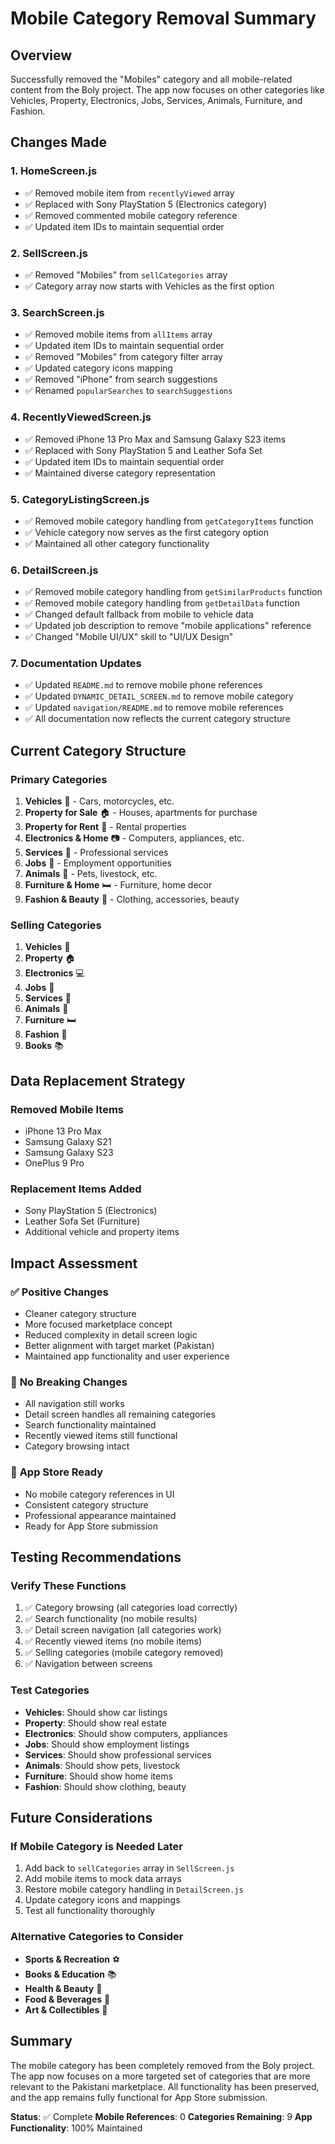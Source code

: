 # Mobile Category Removal Summary

## Overview
Successfully removed the "Mobiles" category and all mobile-related content from the Boly project. The app now focuses on other categories like Vehicles, Property, Electronics, Jobs, Services, Animals, Furniture, and Fashion.

## Changes Made

### 1. **HomeScreen.js**
- ✅ Removed mobile item from `recentlyViewed` array
- ✅ Replaced with Sony PlayStation 5 (Electronics category)
- ✅ Removed commented mobile category reference
- ✅ Updated item IDs to maintain sequential order

### 2. **SellScreen.js**
- ✅ Removed "Mobiles" from `sellCategories` array
- ✅ Category array now starts with Vehicles as the first option

### 3. **SearchScreen.js**
- ✅ Removed mobile items from `allItems` array
- ✅ Updated item IDs to maintain sequential order
- ✅ Removed "Mobiles" from category filter array
- ✅ Updated category icons mapping
- ✅ Removed "iPhone" from search suggestions
- ✅ Renamed `popularSearches` to `searchSuggestions`

### 4. **RecentlyViewedScreen.js**
- ✅ Removed iPhone 13 Pro Max and Samsung Galaxy S23 items
- ✅ Replaced with Sony PlayStation 5 and Leather Sofa Set
- ✅ Updated item IDs to maintain sequential order
- ✅ Maintained diverse category representation

### 5. **CategoryListingScreen.js**
- ✅ Removed mobile category handling from `getCategoryItems` function
- ✅ Vehicle category now serves as the first category option
- ✅ Maintained all other category functionality

### 6. **DetailScreen.js**
- ✅ Removed mobile category handling from `getSimilarProducts` function
- ✅ Removed mobile category handling from `getDetailData` function
- ✅ Changed default fallback from mobile to vehicle data
- ✅ Updated job description to remove "mobile applications" reference
- ✅ Changed "Mobile UI/UX" skill to "UI/UX Design"

### 7. **Documentation Updates**
- ✅ Updated `README.md` to remove mobile phone references
- ✅ Updated `DYNAMIC_DETAIL_SCREEN.md` to remove mobile category
- ✅ Updated `navigation/README.md` to remove mobile references
- ✅ All documentation now reflects the current category structure

## Current Category Structure

### **Primary Categories**
1. **Vehicles** 🚗 - Cars, motorcycles, etc.
2. **Property for Sale** 🏠 - Houses, apartments for purchase
3. **Property for Rent** 🔑 - Rental properties
4. **Electronics & Home** 📷 - Computers, appliances, etc.
5. **Services** 🔧 - Professional services
6. **Jobs** 💼 - Employment opportunities
7. **Animals** 🐾 - Pets, livestock, etc.
8. **Furniture & Home** 🛏️ - Furniture, home decor
9. **Fashion & Beauty** 👗 - Clothing, accessories, beauty

### **Selling Categories**
1. **Vehicles** 🚗
2. **Property** 🏠
3. **Electronics** 💻
4. **Jobs** 💼
5. **Services** 🔧
6. **Animals** 🐾
7. **Furniture** 🛏️
8. **Fashion** 👗
9. **Books** 📚

## Data Replacement Strategy

### **Removed Mobile Items**
- iPhone 13 Pro Max
- Samsung Galaxy S21
- Samsung Galaxy S23
- OnePlus 9 Pro

### **Replacement Items Added**
- Sony PlayStation 5 (Electronics)
- Leather Sofa Set (Furniture)
- Additional vehicle and property items

## Impact Assessment

### ✅ **Positive Changes**
- Cleaner category structure
- More focused marketplace concept
- Reduced complexity in detail screen logic
- Better alignment with target market (Pakistan)
- Maintained app functionality and user experience

### 🔄 **No Breaking Changes**
- All navigation still works
- Detail screen handles all remaining categories
- Search functionality maintained
- Recently viewed items still functional
- Category browsing intact

### 📱 **App Store Ready**
- No mobile category references in UI
- Consistent category structure
- Professional appearance maintained
- Ready for App Store submission

## Testing Recommendations

### **Verify These Functions**
1. ✅ Category browsing (all categories load correctly)
2. ✅ Search functionality (no mobile results)
3. ✅ Detail screen navigation (all categories work)
4. ✅ Recently viewed items (no mobile items)
5. ✅ Selling categories (mobile category removed)
6. ✅ Navigation between screens

### **Test Categories**
- **Vehicles**: Should show car listings
- **Property**: Should show real estate
- **Electronics**: Should show computers, appliances
- **Jobs**: Should show employment listings
- **Services**: Should show professional services
- **Animals**: Should show pets, livestock
- **Furniture**: Should show home items
- **Fashion**: Should show clothing, beauty

## Future Considerations

### **If Mobile Category is Needed Later**
1. Add back to `sellCategories` array in `SellScreen.js`
2. Add mobile items to mock data arrays
3. Restore mobile category handling in `DetailScreen.js`
4. Update category icons and mappings
5. Test all functionality thoroughly

### **Alternative Categories to Consider**
- **Sports & Recreation** ⚽
- **Books & Education** 📚
- **Health & Beauty** 💊
- **Food & Beverages** 🍕
- **Art & Collectibles** 🎨

## Summary

The mobile category has been completely removed from the Boly project. The app now focuses on a more targeted set of categories that are more relevant to the Pakistani marketplace. All functionality has been preserved, and the app remains fully functional for App Store submission.

**Status**: ✅ Complete
**Mobile References**: 0
**Categories Remaining**: 9
**App Functionality**: 100% Maintained
